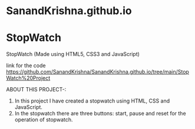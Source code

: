 # SanandKrishna.github.io
# StopWatch

StopWatch (Made using HTML5, CSS3 and JavaScript)

link for the code https://github.com/SanandKrishna/SanandKrishna.github.io/tree/main/StopWatch%20Project

ABOUT THIS PROJECT-:

  1. In this project I have created a stopwatch using HTML, CSS and JavaScript.
  2. In the stopwatch there are three buttons: start, pause and reset for the operation of stopwatch.